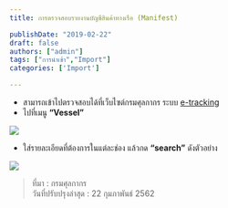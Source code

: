 ```yaml
---
title: การตรวจสอบรายงานบัญชีสินค้าทางเรือ (Manifest)

publishDate: "2019-02-22"
draft: false
authors: ["admin"]
tags: ["การนำเข้า","Import"]
categories: ['Import']

---
```

- สามารถเข้าไปตรวจสอบได้ที่เว็บไซต์กรมศุลกากร ระบบ [e-tracking](http://e-tracking.customs.go.th/ETS/index.jsp?lang=th&left_menu=nmenu_esevice_002) 
- ไปที่เมนู **“Vessel”** 

![](http://www.customs.go.th/data_files/d721caa2f91b95a3f4b7b3481cd936a7.png)


- ใส่รายละเอียดที่ต้องการในแต่ละช่อง แล้วกด **“search”** ดังตัวอย่าง

![](http://www.customs.go.th/data_files/a4f2ceed545fdaa744bfabcaa5c165ad.png)

> ที่มา : กรมศุลกากร   
> วันที่ปรับปรุงล่าสุด : 22 กุมภาพันธ์ 2562  